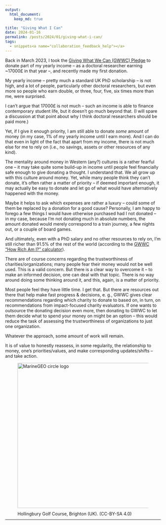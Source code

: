 ```yaml
---
output:
  html_document:
    keep_md: true

title: "Giving What I Can"
date: 2024-01-16
permalink: /posts/2024/01/giving-what-i-can/
tags:
  - snippets<a name="collaboration_feedback_help"></a>
---
```


Back in March 2023, I took the [Giving What We Can (GWWC) Pledge](https://www.givingwhatwecan.org/) to donate part of my yearly income – as a doctoral researcher earning ~17000£ in that year –, and recently made my first donation. 

My yearly income – pretty much a standard UK PhD scholarship – is not high, and a lot of people, particularly other doctoral researchers, but even more so people who earn double, or three, four, five, six times more than me, were surprised. 

I can’t argue that 17000£ is not much – such an income is able to finance contemporary student life, but it doesn’t go much beyond that. (I will spare a discussion at that point about why I think doctoral researchers should be paid more.)

Yet, if I give it enough priority, I am still able to donate _some_ amount of money (in my case, 1%  of my yearly income until I earn more). And I can do that even in light of the fact that apart from my income, there is not much else for me to rely on (i.e., no savings, assets or other resources of any kind).

The mentality around money in Western (any?) cultures is a rather fearful one – it may take quite some build-up in income until people feel financially safe enough to give donating a thought. I understand that. We all grow up with this culture around money. Yet, while many people think they can’t donate, it’s often rather a matter of priority – if deemed important enough, it may actually be easy to donate and let go of what would have alternatively happened with the money. 

Maybe it helps to ask which expenses are rather a luxury – could some of them be replaced by a donation for a good cause? Personally, I am happy to forego a few things I would have otherwise purchased had I not donated – in my case, because I’m not donating much in absolute numbers, the amount donated would merely correspond to a train journey, a few nights out, or a couple of board games.

And ultimately, even with a PhD salary and no other resources to rely on, I’m still richer than 91.5% of the rest of the world (according to the [GWWC “How Rich Am I?” calculator](https://howrichami.givingwhatwecan.org/how-rich-am-i)).

There are of course concerns regarding the trustworthiness of charities/organizations; many people fear their money would not be well used. This is a valid concern. But there is a clear way to overcome it – to make an informed decision, one can deal with that topic. There is no way around doing some thinking around it, and this, again, is a matter of priority. 

Most people feel they have little time. I get that. But there are resources out there that help make fast progress & decisions, e. g., GWWC gives clear recommendations regarding which charity to donate to based on, in turn, on recommendations from impact-focused charity evaluators. If one wants to outsource the donating decision even more, then donating to GWWC to let them decide what to spend your money on might be an option – this would reduce the task of assessing the trustworthiness of organizations to just one organization. 

Whatever the approach, some amount of work will remain. 

It is of value to honestly reassess, in some regularity, the relationship to money, one’s priorities/values, and make corresponding updates/shifts – and take action.

<style>

img {
  display: block;
  margin-left: auto;
  margin-right: auto;
  margin-bottom: 10px; /* Adjust the value as needed */
}

figure {
  margin-bottom: 0;
}

hr {
  margin-top: 10px; /* Adjust the value as needed */
}
</style>

<figure>
  <img src="/images/04_IMG_1510_01.jpg" alt="MarineGEO circle logo" style="height: 469px; width: 719px;" />
  <figcaption>
    Hollingbury Golf Course, Brighton (UK). (CC-BY-SA 4.0)
    <br>
  </figcaption>
</figure>

<hr>

